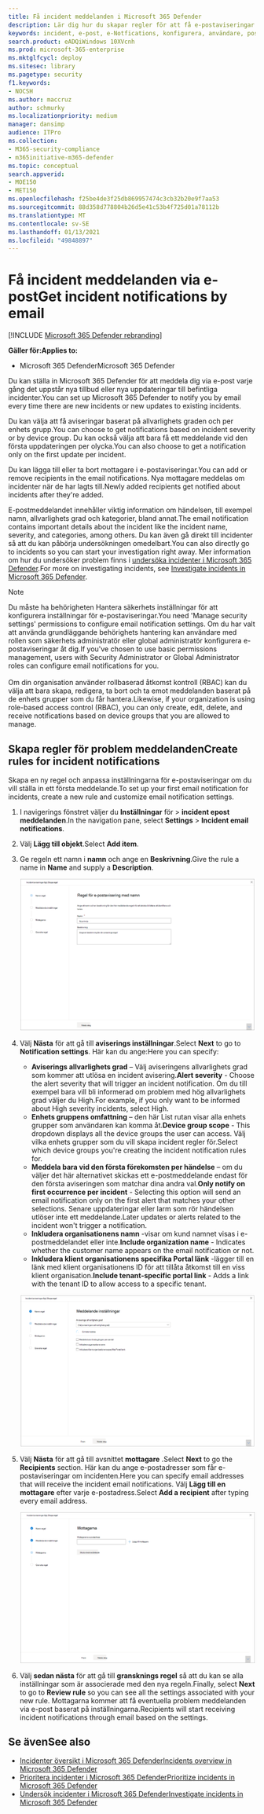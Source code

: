 ```yaml
---
title: Få incident meddelanden i Microsoft 365 Defender
description: Lär dig hur du skapar regler för att få e-postaviseringar för händelser i Microsoft 365 Defender
keywords: incident, e-post, e-Notfications, konfigurera, användare, post låda, e-post, incidenter
search.product: eADQiWindows 10XVcnh
ms.prod: microsoft-365-enterprise
ms.mktglfcycl: deploy
ms.sitesec: library
ms.pagetype: security
f1.keywords:
- NOCSH
ms.author: maccruz
author: schmurky
ms.localizationpriority: medium
manager: dansimp
audience: ITPro
ms.collection:
- M365-security-compliance
- m365initiative-m365-defender
ms.topic: conceptual
search.appverid:
- MOE150
- MET150
ms.openlocfilehash: f25be4de3f25db869957474c3cb32b20e9f7aa53
ms.sourcegitcommit: 88d358d778804b26d5e41c53b4f725d01a78112b
ms.translationtype: MT
ms.contentlocale: sv-SE
ms.lasthandoff: 01/13/2021
ms.locfileid: "49848897"
---
```

# <a name="get-incident-notifications-by-email"></a><span data-ttu-id="9e337-104">Få incident meddelanden via e-post</span><span class="sxs-lookup"><span data-stu-id="9e337-104">Get incident notifications by email</span></span>

[!INCLUDE [Microsoft 365 Defender rebranding](../includes/microsoft-defender.md)]


<span data-ttu-id="9e337-105">**Gäller för:**</span><span class="sxs-lookup"><span data-stu-id="9e337-105">**Applies to:**</span></span>
- <span data-ttu-id="9e337-106">Microsoft 365 Defender</span><span class="sxs-lookup"><span data-stu-id="9e337-106">Microsoft 365 Defender</span></span>

<span data-ttu-id="9e337-107">Du kan ställa in Microsoft 365 Defender för att meddela dig via e-post varje gång det uppstår nya tillbud eller nya uppdateringar till befintliga incidenter.</span><span class="sxs-lookup"><span data-stu-id="9e337-107">You can set up Microsoft 365 Defender to notify you by email every time there are new incidents or new updates to existing incidents.</span></span> 

<span data-ttu-id="9e337-108">Du kan välja att få aviseringar baserat på allvarlighets graden och per enhets grupp.</span><span class="sxs-lookup"><span data-stu-id="9e337-108">You can choose to get notifications based on incident severity or by device group.</span></span> <span data-ttu-id="9e337-109">Du kan också välja att bara få ett meddelande vid den första uppdateringen per olycka.</span><span class="sxs-lookup"><span data-stu-id="9e337-109">You can also choose to get a notification only on the first update per incident.</span></span>

<span data-ttu-id="9e337-110">Du kan lägga till eller ta bort mottagare i e-postaviseringar.</span><span class="sxs-lookup"><span data-stu-id="9e337-110">You can add or remove recipients in the email notifications.</span></span> <span data-ttu-id="9e337-111">Nya mottagare meddelas om incidenter när de har lagts till.</span><span class="sxs-lookup"><span data-stu-id="9e337-111">Newly added recipients get notified about incidents after they're added.</span></span> 

<span data-ttu-id="9e337-112">E-postmeddelandet innehåller viktig information om händelsen, till exempel namn, allvarlighets grad och kategorier, bland annat.</span><span class="sxs-lookup"><span data-stu-id="9e337-112">The email notification contains important details about the incident like the incident name, severity, and categories, among others.</span></span> <span data-ttu-id="9e337-113">Du kan även gå direkt till incidenter så att du kan påbörja undersökningen omedelbart.</span><span class="sxs-lookup"><span data-stu-id="9e337-113">You can also directly go to incidents so you can start your investigation right away.</span></span> <span data-ttu-id="9e337-114">Mer information om hur du undersöker problem finns i [undersöka incidenter i Microsoft 365 Defender](https://docs.microsoft.com/microsoft-365/security/mtp/investigate-incidents).</span><span class="sxs-lookup"><span data-stu-id="9e337-114">For more on investigating incidents, see [Investigate incidents in Microsoft 365 Defender](https://docs.microsoft.com/microsoft-365/security/mtp/investigate-incidents).</span></span>

>[!NOTE]
><span data-ttu-id="9e337-115">Du måste ha behörigheten Hantera säkerhets inställningar för att konfigurera inställningar för e-postaviseringar.</span><span class="sxs-lookup"><span data-stu-id="9e337-115">You need 'Manage security settings' permissions to configure email notification settings.</span></span> <span data-ttu-id="9e337-116">Om du har valt att använda grundläggande behörighets hantering kan användare med rollen som säkerhets administratör eller global administratör konfigurera e-postaviseringar åt dig.</span><span class="sxs-lookup"><span data-stu-id="9e337-116">If you've chosen to use basic permissions management, users with Security Administrator or Global Administrator roles can configure email notifications for you.</span></span> <br> <br>
<span data-ttu-id="9e337-117">Om din organisation använder rollbaserad åtkomst kontroll (RBAC) kan du välja att bara skapa, redigera, ta bort och ta emot meddelanden baserat på de enhets grupper som du får hantera.</span><span class="sxs-lookup"><span data-stu-id="9e337-117">Likewise, if your organization is using role-based access control (RBAC), you can only create, edit, delete, and receive notifications based on device groups that you are allowed to manage.</span></span>

## <a name="create-rules-for-incident-notifications"></a><span data-ttu-id="9e337-118">Skapa regler för problem meddelanden</span><span class="sxs-lookup"><span data-stu-id="9e337-118">Create rules for incident notifications</span></span>

<span data-ttu-id="9e337-119">Skapa en ny regel och anpassa inställningarna för e-postaviseringar om du vill ställa in ett första meddelande.</span><span class="sxs-lookup"><span data-stu-id="9e337-119">To set up your first email notification for incidents, create a new rule and customize email notification settings.</span></span>

1. <span data-ttu-id="9e337-120">I navigerings fönstret väljer du **Inställningar** för  >  **incident epost meddelanden**.</span><span class="sxs-lookup"><span data-stu-id="9e337-120">In the navigation pane, select **Settings** > **Incident email notifications**.</span></span>
2. <span data-ttu-id="9e337-121">Välj **Lägg till objekt**.</span><span class="sxs-lookup"><span data-stu-id="9e337-121">Select **Add item**.</span></span>
3. <span data-ttu-id="9e337-122">Ge regeln ett namn i **namn** och ange en **Beskrivning**.</span><span class="sxs-lookup"><span data-stu-id="9e337-122">Give the rule a name in **Name** and supply a **Description**.</span></span>

    ![Fönstret Skapa regel för e-notifs](../../media/incidentemailnotif1.png) 
4. <span data-ttu-id="9e337-124">Välj **Nästa** för att gå till **aviserings inställningar**.</span><span class="sxs-lookup"><span data-stu-id="9e337-124">Select **Next** to go to **Notification settings**.</span></span> <span data-ttu-id="9e337-125">Här kan du ange:</span><span class="sxs-lookup"><span data-stu-id="9e337-125">Here you can specify:</span></span>
    - <span data-ttu-id="9e337-126">**Aviserings allvarlighets grad** – Välj aviseringens allvarlighets grad som kommer att utlösa en incident avisering.</span><span class="sxs-lookup"><span data-stu-id="9e337-126">**Alert severity** - Choose the alert severity that will trigger an incident notification.</span></span> <span data-ttu-id="9e337-127">Om du till exempel bara vill bli informerad om problem med hög allvarlighets grad väljer du High.</span><span class="sxs-lookup"><span data-stu-id="9e337-127">For example, if you only want to be informed about High severity incidents, select High.</span></span>
    - <span data-ttu-id="9e337-128">**Enhets gruppens omfattning** – den här List rutan visar alla enhets grupper som användaren kan komma åt.</span><span class="sxs-lookup"><span data-stu-id="9e337-128">**Device group scope** - This dropdown displays all the device groups the user can access.</span></span> <span data-ttu-id="9e337-129">Välj vilka enhets grupper som du vill skapa incident regler för.</span><span class="sxs-lookup"><span data-stu-id="9e337-129">Select which device groups you're creating the incident notification rules for.</span></span>
    - <span data-ttu-id="9e337-130">**Meddela bara vid den första förekomsten per händelse** – om du väljer det här alternativet skickas ett e-postmeddelande endast för den första aviseringen som matchar dina andra val.</span><span class="sxs-lookup"><span data-stu-id="9e337-130">**Only notify on first occurrence per incident** - Selecting this option will send an email notification only on the first alert that matches your other selections.</span></span> <span data-ttu-id="9e337-131">Senare uppdateringar eller larm som rör händelsen utlöser inte ett meddelande.</span><span class="sxs-lookup"><span data-stu-id="9e337-131">Later updates or alerts related to the incident won't trigger a notification.</span></span>
    - <span data-ttu-id="9e337-132">**Inkludera organisationens namn** -visar om kund namnet visas i e-postmeddelandet eller inte.</span><span class="sxs-lookup"><span data-stu-id="9e337-132">**Include organization name** - Indicates whether the customer name appears on the email notification or not.</span></span>
    - <span data-ttu-id="9e337-133">**Inkludera klient organisationens specifika Portal länk** -lägger till en länk med klient organisationens ID för att tillåta åtkomst till en viss klient organisation.</span><span class="sxs-lookup"><span data-stu-id="9e337-133">**Include tenant-specific portal link** -  Adds a link with the tenant ID to allow access to a specific tenant.</span></span>
    
    ![Fönstret medd. inställningar för notifs e-post](../../media/incidentemailnotif2.png)
5. <span data-ttu-id="9e337-135">Välj **Nästa** för att gå till avsnittet **mottagare** .</span><span class="sxs-lookup"><span data-stu-id="9e337-135">Select **Next** to go the **Recipients** section.</span></span> <span data-ttu-id="9e337-136">Här kan du ange e-postadresser som får e-postaviseringar om incidenten.</span><span class="sxs-lookup"><span data-stu-id="9e337-136">Here you can specify email addresses that will receive the incident email notifications.</span></span> <span data-ttu-id="9e337-137">Välj **Lägg till en mottagare** efter varje e-postadress.</span><span class="sxs-lookup"><span data-stu-id="9e337-137">Select **Add a recipient** after typing every email address.</span></span>

    ![Fönstret Lägg till mottagare för e-notifs](../../media/incidentemailnotif3.png) 

6. <span data-ttu-id="9e337-139">Välj **sedan nästa** för att gå till **gransknings regel** så att du kan se alla inställningar som är associerade med den nya regeln.</span><span class="sxs-lookup"><span data-stu-id="9e337-139">Finally, select **Next** to go to **Review rule** so you can see all the settings associated with your new rule.</span></span> <span data-ttu-id="9e337-140">Mottagarna kommer att få eventuella problem meddelanden via e-post baserat på inställningarna.</span><span class="sxs-lookup"><span data-stu-id="9e337-140">Recipients will start receiving incident notifications through email based on the settings.</span></span>

## <a name="see-also"></a><span data-ttu-id="9e337-141">Se även</span><span class="sxs-lookup"><span data-stu-id="9e337-141">See also</span></span>
- [<span data-ttu-id="9e337-142">Incidenter översikt i Microsoft 365 Defender</span><span class="sxs-lookup"><span data-stu-id="9e337-142">Incidents overview in Microsoft 365 Defender</span></span>](https://docs.microsoft.com/microsoft-365/security/mtp/incidents-overview)
- [<span data-ttu-id="9e337-143">Prioritera incidenter i Microsoft 365 Defender</span><span class="sxs-lookup"><span data-stu-id="9e337-143">Prioritize incidents in Microsoft 365 Defender</span></span>](https://docs.microsoft.com/microsoft-365/security/mtp/incident-queue)
- [<span data-ttu-id="9e337-144">Undersök incidenter i Microsoft 365 Defender</span><span class="sxs-lookup"><span data-stu-id="9e337-144">Investigate incidents in Microsoft 365 Defender</span></span>](https://docs.microsoft.com/microsoft-365/security/mtp/investigate-incidents)

